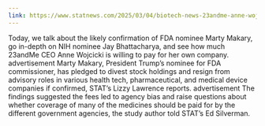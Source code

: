 ```yaml
---
link: https://www.statnews.com/2025/03/04/biotech-news-23andme-anne-wojcicki-illumina-capricor-fda-nih-canada-the-readout/
---
```


Today, we talk about the likely confirmation of FDA nominee Marty Makary, go in-depth on NIH nominee Jay Bhattacharya, and see how much 23andMe CEO Anne Wojcicki is willing to pay for her own company. advertisement Marty Makary, President Trump’s nominee for FDA commissioner, has pledged to divest stock holdings and resign from advisory roles in various health tech, pharmaceutical, and medical device companies if confirmed, STAT’s Lizzy Lawrence reports. advertisement The findings suggested the fees led to agency bias and raise questions about whether coverage of many of the medicines should be paid for by the different government agencies, the study author told STAT’s Ed Silverman.